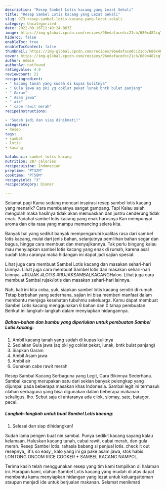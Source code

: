 ```yaml
---
description: "Resep Sambel Lotis kacang yang Lezat Sekali"
title: "Resep Sambel Lotis kacang yang Lezat Sekali"
slug: 973-resep-sambel-lotis-kacang-yang-lezat-sekali
category: Uncategorized
date: 2022-09-16T12:49:24.863Z
image: https://img-global.cpcdn.com/recipes/96edafacedcc21cb/680x482cq70/sambel-lotis-kacang-foto-resep-utama.jpg
hideToc: false
enableToc: true
enableTocContent: false
thumbnail: https://img-global.cpcdn.com/recipes/96edafacedcc21cb/680x482cq70/sambel-lotis-kacang-foto-resep-utama.jpg
cover: https://img-global.cpcdn.com/recipes/96edafacedcc21cb/680x482cq70/sambel-lotis-kacang-foto-resep-utama.jpg
author: Admin
authorAv: notfound
ratingvalue: 4.9
reviewcount: 22
recipeingredient:
- " kacang tanah yang sudah di kupas kulitnya"
- " Gula jawa aq pki yg coklat pekat lunak bntk bulat panjang"
- " Garam"
- " Asam jawa"
- " air"
- " cabe rawit merah"
recipeinstructions:

- "Sudah jadi dan siap dinikmati!"
categories:
- Resep
tags:
- sambel
- lotis
- kacang

katakunci: sambel lotis kacang 
nutrition: 287 calories
recipecuisine: Indonesian
preptime: "PT32M"
cooktime: "PT50M"
recipeyield: "3"
recipecategory: Dinner

---
```



Selamat pagi Kamu sedang mencari inspirasi resep sambel lotis kacang yang menarik? Cara membuatnya sangat gampang. Tapi Kalau salah mengolah maka hasilnya tidak akan memuaskan dan justru cenderung tidak enak. Padahal sambel lotis kacang yang enak harusnya Kan mempunyai aroma dan cita rasa yang mampu memancing selera kita.


Banyak hal yang sedikit banyak mempengaruhi kualitas rasa dari sambel lotis kacang, mulai dari jenis bahan, selanjutnya pemilihan bahan segar dan bagus, hingga cara membuat dan menyajikannya. Tak perlu bingung kalau mau menyiapkan sambel lotis kacang yang enak di rumah, karena asal sudah tahu caranya maka hidangan ini dapat jadi sajian spesial.

Lihat juga cara membuat Sambel Lotis kacang dan masakan sehari-hari lainnya. Lihat juga cara membuat Sambel lotis dan masakan sehari-hari lainnya. #RUJAK #LOTIS #RUJAKSAMBALKACANGHaloo. Lihat juga cara membuat Sambal rujak/lotis dan masakan sehari-hari lainnya.


Nah, kali ini kita coba, yuk, siapkan sambel lotis kacang sendiri di rumah. Tetap berbahan yang sederhana, sajian ini bisa memberi manfaat dalam membantu menjaga kesehatan tubuhmu sekeluarga. Kamu dapat membuat Sambel Lotis kacang menggunakan 6 bahan dan 0 tahap pembuatan. Berikut ini langkah-langkah dalam menyiapkan hidangannya.

<!--inarticleads1-->

##### Bahan-bahan dan bumbu yang diperlukan untuk pembuatan Sambel Lotis kacang:

1. Ambil  kacang tanah yang sudah di kupas kulitnya
1. Sediakan  Gula jawa (aq pki yg coklat pekat, lunak, bntk bulat panjang)
1. Siapkan  Garam
1. Ambil  Asam jawa
1. Ambil  air
1. Gunakan  cabe rawit merah


Resep Sambal Kacang Serbaguna yang Legit, Cara Bikinnya Sederhana. Sambal kacang merupakan satu dari sekian banyak pelengkap yang dijumpai pada beberapa masakan khas Indonesia. Sambal legit ini termasuk olahan serbaguna yang bisa digunakan dalam beberapa makanan sekaligus, lho. Sebut saja di antaranya ada cilok, siomay, sate, batagor, pecel. 

<!--inarticleads2-->

##### Langkah-langkah untuk buat Sambel Lotis kacang:


1. Selesai dan siap dihidangkan!

Sudah lama pengen buat nie sambal. Punya sedikit kacang sayang kalau kelamaan. Haluskan kacang tanah, cabai rawit, cabai merah, dan gula merah. Resep Sambel lotis. rahasia babang si penjual lotis. check it out resepnya,, it&#39;s so easy,, kalo yang ini ga pake asam jawa, stok habis. LONTONG ONCOM RICE COOKER + SAMBEL KACANG NAMPOL. 

Terima kasih telah menggunakan resep yang tim kami tampilkan di halaman ini. Harapan kami, olahan Sambel Lotis kacang yang mudah di atas dapat membantu kamu menyiapkan hidangan yang lezat untuk keluarga/teman ataupun menjadi ide untuk berjualan makanan. Selamat menikmati
